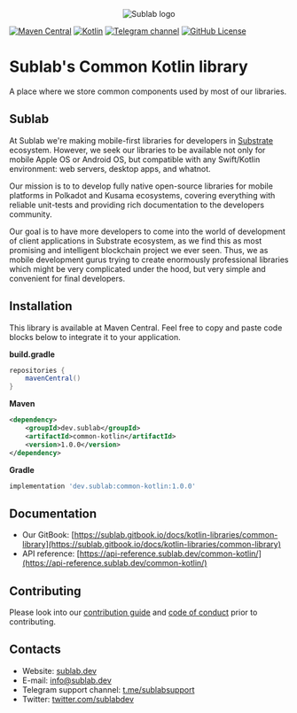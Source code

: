 <div align="center">

  <picture>
    <source media="(prefers-color-scheme: dark)" srcset="https://sublab.dev/logo_light.png">
    <img alt="Sublab logo" src="https://sublab.dev/logo.png">
  </picture>

</div>

[![Maven Central](https://img.shields.io/maven-central/v/dev.sublab/common-kotlin)](https://mvnrepository.com/artifact/dev.sublab/common-kotlin)
[![Kotlin](https://img.shields.io/badge/kotlin-1.7.21-blue.svg?logo=kotlin)](http://kotlinlang.org)
[![Telegram channel](https://img.shields.io/badge/chat-telegram-green.svg?logo=telegram)](https://t.me/sublabsupport)
[![GitHub License](https://img.shields.io/badge/license-Apache%20License%202.0-blue.svg?style=flat)](http://www.apache.org/licenses/LICENSE-2.0)

# Sublab's Common Kotlin library

A place where we store common components used by most of our libraries.

## Sublab

At Sublab we're making mobile-first libraries for developers in [Substrate](https://substrate.io) ecosystem. However, we seek our libraries to be available not only for mobile Apple OS or Android OS, but compatible with any Swift/Kotlin environment: web servers, desktop apps, and whatnot.

Our mission is to to develop fully native open-source libraries for mobile platforms in Polkadot and Kusama ecosystems, covering everything with reliable unit-tests and providing rich documentation to the developers community. 

Our goal is to have more developers to come into the world of development of client applications in Substrate ecosystem, as we find this as most promising and intelligent blockchain project we ever seen. Thus, we as mobile development gurus trying to create enormously professional libraries which might be very complicated under the hood, but very simple and convenient for final developers.

## Installation

This library is available at Maven Central. Feel free to copy and paste code blocks below to integrate it to your application.

**build.gradle**

```groovy
repositories {
    mavenCentral()
}
```

**Maven**

```xml
<dependency>
    <groupId>dev.sublab</groupId>
    <artifactId>common-kotlin</artifactId>
    <version>1.0.0</version>
</dependency>
```

**Gradle**

```groovy
implementation 'dev.sublab:common-kotlin:1.0.0'
```

## Documentation

- Our GitBook: [https://sublab.gitbook.io/docs/kotlin-libraries/common-library](https://sublab.gitbook.io/docs/kotlin-libraries/common-library)
- API reference: [https://api-reference.sublab.dev/common-kotlin/](https://api-reference.sublab.dev/common-kotlin/)

## Contributing

Please look into our [contribution guide](CONTRIBUTING.md) and [code of conduct](CODE_OF_CONDUCT.md) prior to contributing.

## Contacts

- Website: [sublab.dev](https://sublab.dev)
- E-mail: [info@sublab.dev](mailto:info@sublab.dev)
- Telegram support channel: [t.me/sublabsupport](t.me/sublabsupport)
- Twitter: [twitter.com/sublabdev](https://twitter.com/sublabdev)
